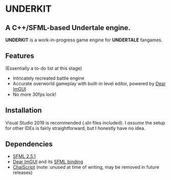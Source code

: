 # UNDERKIT

## A C++/SFML-based Undertale engine.

**UNDERKIT** is a work-in-progress game engine for **UNDERTALE** fangames.


## Features
(Essentially a to-do list at this stage)

- Intricately recreated battle engine
- Accurate overworld gameplay with built-in level editor, powered by [Dear ImGUI](https://github.com/ocornut/imgui)
- No more 30fps lock!

## Installation

Visual Studio 2019 is recommended (.sln files included). I *assume* the setup for other IDEs is fairly straightforward, but I honestly have no idea.


## Dependencies

- [SFML 2.5.1](https://www.sfml-dev.org/)
- [Dear ImGUI](https://github.com/ocornut/imgui) and its [SFML binding](https://github.com/eliasdaler/imgui-sfml)
- [ChaiScript](http://chaiscript.com/) (note: unused at time of writing, may be removed in future releases)
